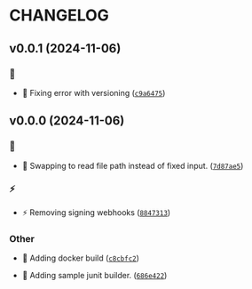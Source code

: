 # CHANGELOG

## v0.0.1 (2024-11-06)

### :bug:

* :bug: Fixing error with versioning ([`c9a6475`](https://github.com/Westfall-io/python-pytest-boolfile/commit/c9a647523b53b7f9bbc62ce563526c1818b41919))

## v0.0.0 (2024-11-06)

### :bug:

* :bug: Swapping to read file path instead of fixed input. ([`7d87ae5`](https://github.com/Westfall-io/python-pytest-boolfile/commit/7d87ae58a5e97809d8dabf2bae1b0a690afdd1cd))

### :zap:

* :zap: Removing signing webhooks ([`8847313`](https://github.com/Westfall-io/python-pytest-boolfile/commit/8847313b5bff133173dc5725bc1a243a1d495c86))

### Other

* :construction_worker: Adding docker build ([`c8cbfc2`](https://github.com/Westfall-io/python-pytest-boolfile/commit/c8cbfc236ad251f9a5b151d3bcf079b7b20ba778))

* :tada: Adding sample junit builder. ([`686e422`](https://github.com/Westfall-io/python-pytest-boolfile/commit/686e4224213911bcb6c37867c4db3b53bb00aa3e))
